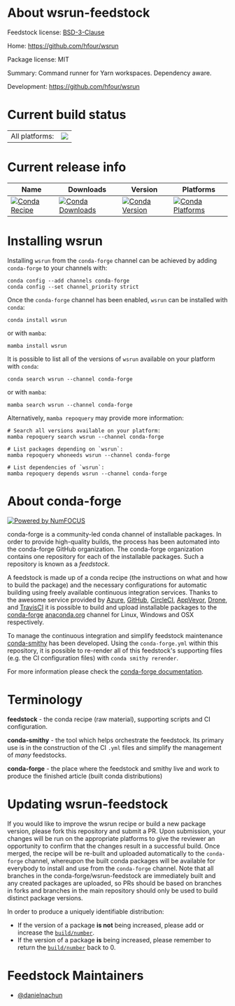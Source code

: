 About wsrun-feedstock
=====================

Feedstock license: [BSD-3-Clause](https://github.com/conda-forge/wsrun-feedstock/blob/main/LICENSE.txt)

Home: https://github.com/hfour/wsrun

Package license: MIT

Summary: Command runner for Yarn workspaces. Dependency aware.

Development: https://github.com/hfour/wsrun

Current build status
====================


<table><tr><td>All platforms:</td>
    <td>
      <a href="https://dev.azure.com/conda-forge/feedstock-builds/_build/latest?definitionId=24404&branchName=main">
        <img src="https://dev.azure.com/conda-forge/feedstock-builds/_apis/build/status/wsrun-feedstock?branchName=main">
      </a>
    </td>
  </tr>
</table>

Current release info
====================

| Name | Downloads | Version | Platforms |
| --- | --- | --- | --- |
| [![Conda Recipe](https://img.shields.io/badge/recipe-wsrun-green.svg)](https://anaconda.org/conda-forge/wsrun) | [![Conda Downloads](https://img.shields.io/conda/dn/conda-forge/wsrun.svg)](https://anaconda.org/conda-forge/wsrun) | [![Conda Version](https://img.shields.io/conda/vn/conda-forge/wsrun.svg)](https://anaconda.org/conda-forge/wsrun) | [![Conda Platforms](https://img.shields.io/conda/pn/conda-forge/wsrun.svg)](https://anaconda.org/conda-forge/wsrun) |

Installing wsrun
================

Installing `wsrun` from the `conda-forge` channel can be achieved by adding `conda-forge` to your channels with:

```
conda config --add channels conda-forge
conda config --set channel_priority strict
```

Once the `conda-forge` channel has been enabled, `wsrun` can be installed with `conda`:

```
conda install wsrun
```

or with `mamba`:

```
mamba install wsrun
```

It is possible to list all of the versions of `wsrun` available on your platform with `conda`:

```
conda search wsrun --channel conda-forge
```

or with `mamba`:

```
mamba search wsrun --channel conda-forge
```

Alternatively, `mamba repoquery` may provide more information:

```
# Search all versions available on your platform:
mamba repoquery search wsrun --channel conda-forge

# List packages depending on `wsrun`:
mamba repoquery whoneeds wsrun --channel conda-forge

# List dependencies of `wsrun`:
mamba repoquery depends wsrun --channel conda-forge
```


About conda-forge
=================

[![Powered by
NumFOCUS](https://img.shields.io/badge/powered%20by-NumFOCUS-orange.svg?style=flat&colorA=E1523D&colorB=007D8A)](https://numfocus.org)

conda-forge is a community-led conda channel of installable packages.
In order to provide high-quality builds, the process has been automated into the
conda-forge GitHub organization. The conda-forge organization contains one repository
for each of the installable packages. Such a repository is known as a *feedstock*.

A feedstock is made up of a conda recipe (the instructions on what and how to build
the package) and the necessary configurations for automatic building using freely
available continuous integration services. Thanks to the awesome service provided by
[Azure](https://azure.microsoft.com/en-us/services/devops/), [GitHub](https://github.com/),
[CircleCI](https://circleci.com/), [AppVeyor](https://www.appveyor.com/),
[Drone](https://cloud.drone.io/welcome), and [TravisCI](https://travis-ci.com/)
it is possible to build and upload installable packages to the
[conda-forge](https://anaconda.org/conda-forge) [anaconda.org](https://anaconda.org/)
channel for Linux, Windows and OSX respectively.

To manage the continuous integration and simplify feedstock maintenance
[conda-smithy](https://github.com/conda-forge/conda-smithy) has been developed.
Using the ``conda-forge.yml`` within this repository, it is possible to re-render all of
this feedstock's supporting files (e.g. the CI configuration files) with ``conda smithy rerender``.

For more information please check the [conda-forge documentation](https://conda-forge.org/docs/).

Terminology
===========

**feedstock** - the conda recipe (raw material), supporting scripts and CI configuration.

**conda-smithy** - the tool which helps orchestrate the feedstock.
                   Its primary use is in the construction of the CI ``.yml`` files
                   and simplify the management of *many* feedstocks.

**conda-forge** - the place where the feedstock and smithy live and work to
                  produce the finished article (built conda distributions)


Updating wsrun-feedstock
========================

If you would like to improve the wsrun recipe or build a new
package version, please fork this repository and submit a PR. Upon submission,
your changes will be run on the appropriate platforms to give the reviewer an
opportunity to confirm that the changes result in a successful build. Once
merged, the recipe will be re-built and uploaded automatically to the
`conda-forge` channel, whereupon the built conda packages will be available for
everybody to install and use from the `conda-forge` channel.
Note that all branches in the conda-forge/wsrun-feedstock are
immediately built and any created packages are uploaded, so PRs should be based
on branches in forks and branches in the main repository should only be used to
build distinct package versions.

In order to produce a uniquely identifiable distribution:
 * If the version of a package **is not** being increased, please add or increase
   the [``build/number``](https://docs.conda.io/projects/conda-build/en/latest/resources/define-metadata.html#build-number-and-string).
 * If the version of a package **is** being increased, please remember to return
   the [``build/number``](https://docs.conda.io/projects/conda-build/en/latest/resources/define-metadata.html#build-number-and-string)
   back to 0.

Feedstock Maintainers
=====================

* [@danielnachun](https://github.com/danielnachun/)

